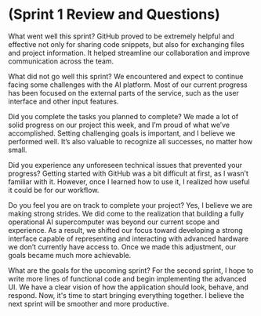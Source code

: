 # (Sprint 1 Review and Questions)

What went well this sprint?
GitHub proved to be extremely helpful and effective not only for sharing code snippets, but also for exchanging files and project information. It helped streamline our collaboration and improve communication across the team.

What did not go well this sprint?
We encountered and expect to continue facing some challenges with the AI platform. Most of our current progress has been focused on the external parts of the service, such as the user interface and other input features.

Did you complete the tasks you planned to complete?
We made a lot of solid progress on our project this week, and I’m proud of what we’ve accomplished. Setting challenging goals is important, and I believe we performed well. It’s also valuable to recognize all successes, no matter how small.

Did you experience any unforeseen technical issues that prevented your progress?
Getting started with GitHub was a bit difficult at first, as I wasn’t familiar with it. However, once I learned how to use it, I realized how useful it could be for our workflow.

Do you feel you are on track to complete your project?
Yes, I believe we are making strong strides. We did come to the realization that building a fully operational AI supercomputer was beyond our current scope and experience. As a result, we shifted our focus toward developing a strong interface capable of representing and interacting with advanced hardware we don’t currently have access to.
Once we made this adjustment, our goals became much more achievable.

What are the goals for the upcoming sprint?
For the second sprint, I hope to write more lines of functional code and begin implementing the advanced UI. We have a clear vision of how the application should look, behave, and respond. Now, it's time to start bringing everything together. I believe the next sprint will be smoother and more productive.
